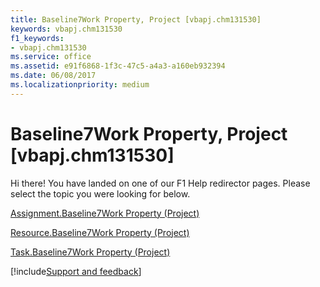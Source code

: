 ```yaml
---
title: Baseline7Work Property, Project [vbapj.chm131530]
keywords: vbapj.chm131530
f1_keywords:
- vbapj.chm131530
ms.service: office
ms.assetid: e91f6868-1f3c-47c5-a4a3-a160eb932394
ms.date: 06/08/2017
ms.localizationpriority: medium
---
```



# Baseline7Work Property, Project [vbapj.chm131530]

Hi there! You have landed on one of our F1 Help redirector pages. Please select the topic you were looking for below.

[Assignment.Baseline7Work Property (Project)](https://msdn.microsoft.com/library/fce7b332-6890-f951-28cc-c766a4baba20%28Office.15%29.aspx)

[Resource.Baseline7Work Property (Project)](https://msdn.microsoft.com/library/e22af816-cbd2-1bef-c9cb-cd53e884429c%28Office.15%29.aspx)

[Task.Baseline7Work Property (Project)](https://msdn.microsoft.com/library/ca8a64f1-b3b3-3dde-4f02-8822c6d5b912%28Office.15%29.aspx)

[!include[Support and feedback](~/includes/feedback-boilerplate.md)]